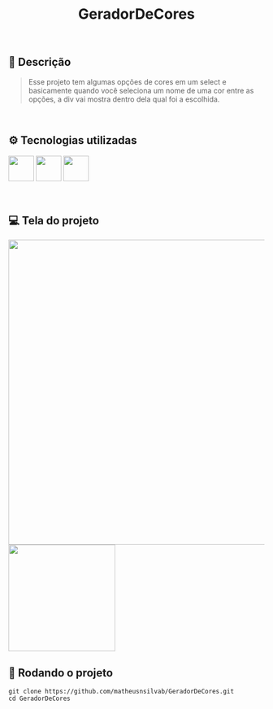<h1 align=center>GeradorDeCores</h1>

<br>

## 📝 Descrição
> Esse projeto tem algumas opções de cores em um select e basicamente quando você seleciona um nome de uma cor entre as opções, a div vai mostra dentro dela qual foi a escolhida.

<br>

## ⚙️ Tecnologias utilizadas
<img src="https://cdn.jsdelivr.net/gh/devicons/devicon/icons/html5/html5-plain-wordmark.svg" width="50"/> <img src="https://cdn.jsdelivr.net/gh/devicons/devicon/icons/css3/css3-plain-wordmark.svg" width="50"/> <img src="https://cdn.jsdelivr.net/gh/devicons/devicon/icons/javascript/javascript-plain.svg" width="50"/> 

<br>

## 💻 Tela do projeto

<img src="https://github.com/matheusnsilvab/GeradorDeCores/assets/131299485/d37b097b-26c6-44de-beae-8848be2e0f1f" width="600px"/>
<img src="https://github.com/matheusnsilvab/GeradorDeCores/assets/131299485/00f5d618-6ce0-4353-a3ea-64a5d2db21e2" width="210px"/>


##

## 🚀 Rodando o projeto
```
git clone https://github.com/matheusnsilvab/GeradorDeCores.git
cd GeradorDeCores
```
